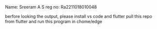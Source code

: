 Name: Sreeram A S
reg no: Ra2211018010048

berfore looking the output, please install vs code and flutter
pull this repo from flutter and run this program in chome/edge
